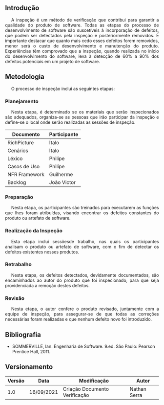 ## <a>Introdução</a>

<p style="text-indent: 20px; text-align: justify"> 
A inspeção é um método de verificação que contribui para garantir a
qualidade do produto de software. Todas as etapas do
processo de desenvolvimento de software são suscetíveis à
incorporação de defeitos, que podem ser detectados pela
inspeção e posteriormente removidos.
É importante destacar que quanto mais cedo esses
defeitos forem removidos, menor será o custo de
desenvolvimento e manutenção do produto. Experiências
têm comprovado que a inspeção, quando realizada no
início do desenvolvimento do software, leva à detecção de
60% a 90% dos defeitos potenciais em um projeto de
software.
</p>

## <a>Metodologia</a>

<p style="text-indent: 20px; text-align: justify">
O processo de inspeção inclui as seguintes etapas:
</p>

### <a>Planejamento</a>

<p style="text-indent: 20px; text-align: justify">
Nesta etapa, é determinado se os
materiais que serão inspecionados são adequados,
organiza-se as pessoas que irão participar da
inspeção e define-se o local onde serão realizadas
as sessões de inspeção.
</p>

| Documento | Participante |
|--|--|
| RichPicture   | Ítalo       |
| Cenários      | Ítalo       | 
| Léxico        | Philipe     | 
| Casos de Uso  | Philipe     | 
| NFR Framework | Guilherme   |
| Backlog       | João Victor |


### <a>Preparação</a>

<p style="text-indent: 20px; text-align: justify">
Nesta etapa, os participantes são
treinados para executarem as funções que lhes
foram atribuídas, visando encontrar os defeitos
constantes do produto ou artefato de software.
</p>

### <a>Realização da Inspeção</a>

<p style="text-indent: 20px; text-align: justify">
Esta etapa inclui sessõesde trabalho, nas quais 
os participantes analisam o produto ou artefato de 
software, com o fim de detectar os defeitos 
existentes nesses produtos.
</p>


### <a>Retrabalho</a>

<p style="text-indent: 20px; text-align: justify">
Nesta etapa, os defeitos detectados,
devidamente documentados, são encaminhados ao
autor do produto que foi inspecionado, para que
seja providenciada a remoção destes defeitos.
</p>


### <a>Revisão</a>

<p style="text-indent: 20px; text-align: justify">
Nesta etapa, o autor confere o produto revisado,
juntamente com a equipe de inspeção, para 
assegurar-se de que todas as correções necessárias
foram realizadas e que nenhum defeito novo 
foi introduzido.
</p>


## <a>Bibliografia</a>

- SOMMERVILLE, Ian. Engenharia de Software. 9.ed. São Paulo: Pearson Prentice Hall, 2011.

## Versionamento

| Versão | Data | Modificação | Autor |
|--|--|--|--|
| 1.0 | 16/09/2021 | Criação Documento Verificação | Nathan Serra |